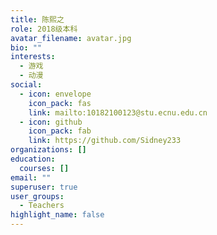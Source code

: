 ```yaml
---
title: 陈熙之
role: 2018级本科
avatar_filename: avatar.jpg
bio: ""
interests:
  - 游戏
  - 动漫
social:
  - icon: envelope
    icon_pack: fas
    link: mailto:10182100123@stu.ecnu.edu.cn
  - icon: github
    icon_pack: fab
    link: https://github.com/Sidney233
organizations: []
education:
  courses: []
email: ""
superuser: true
user_groups:
  - Teachers
highlight_name: false
---
```

